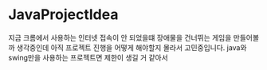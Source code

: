 # JavaProjectIdea

지금 크롬에서 사용하는 인터넷 접속이 안 되었을떄 장애물을 건너뛰는 게임을 만들어볼까 생각중인데 
아직 프로젝트 진행을 어떻게 해야할지 몰라서 고민중입니다. 
java와 swing만을 사용하는 프로젝트면 제한이 생길 거 같아서 
